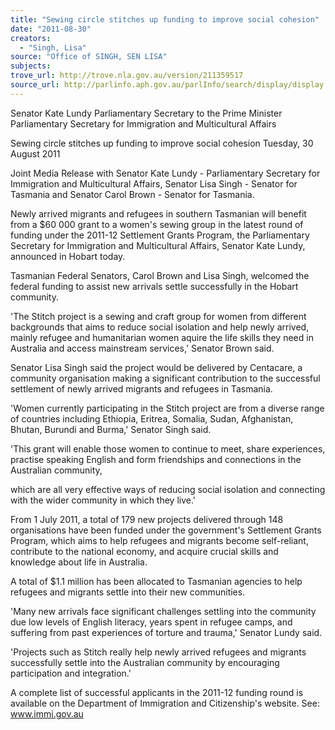 ```yaml
---
title: "Sewing circle stitches up funding to improve social cohesion"
date: "2011-08-30"
creators:
  - "Singh, Lisa"
source: "Office of SINGH, SEN LISA"
subjects:
trove_url: http://trove.nla.gov.au/version/211359517
source_url: http://parlinfo.aph.gov.au/parlInfo/search/display/display.w3p;query=Id%3A%22media/pressrel/1244193%22
---
```


 

 Senator Kate Lundy  Parliamentary Secretary to the Prime Minister  Parliamentary Secretary for Immigration and Multicultural Affairs 

 

 Sewing circle stitches up funding to  improve social cohesion  Tuesday, 30 August 2011 

 Joint Media Release with Senator Kate Lundy -  Parliamentary Secretary for Immigration and  Multicultural Affairs, Senator Lisa Singh - Senator  for Tasmania and Senator Carol Brown - Senator for  Tasmania. 

 Newly arrived migrants and refugees in southern Tasmanian will benefit from a  $60 000 grant to a women's sewing group in the latest round of funding under the  2011-12 Settlement Grants Program, the Parliamentary Secretary for Immigration  and Multicultural Affairs, Senator Kate Lundy, announced in Hobart today. 

 Tasmanian Federal Senators, Carol Brown and Lisa Singh, welcomed the federal  funding to assist new arrivals settle successfully in the Hobart community. 

 'The Stitch project is a sewing and craft group for women from different backgrounds  that aims to reduce social isolation and help newly arrived, mainly refugee and  humanitarian women aquire the life skills they need in Australia and access  mainstream services,' Senator Brown said. 

 Senator Lisa Singh said the project would be delivered by Centacare, a community  organisation making a significant contribution to the successful settlement of newly  arrived migrants and refugees in Tasmania. 

 'Women currently participating in the Stitch project are from a diverse range of  countries including Ethiopia, Eritrea, Somalia, Sudan, Afghanistan, Bhutan, Burundi  and Burma,' Senator Singh said. 

 'This grant will enable those women to continue to meet, share experiences, practise  speaking English and form friendships and connections in the Australian community, 

 which are all very effective ways of reducing social isolation and connecting with the  wider community in which they live.' 

 From 1 July 2011, a total of 179 new projects delivered through 148 organisations  have been funded under the government's Settlement Grants Program, which aims  to help refugees and migrants become self-reliant, contribute to the national  economy, and acquire crucial skills and knowledge about life in Australia. 

 A total of $1.1 million has been allocated to Tasmanian agencies to help refugees  and migrants settle into their new communities. 

 'Many new arrivals face significant challenges settling into the community due low  levels of English literacy, years spent in refugee camps, and suffering from past  experiences of torture and trauma,' Senator Lundy said. 

 'Projects such as Stitch really help newly arrived refugees and migrants successfully  settle into the Australian community by encouraging participation and integration.' 

 A complete list of successful applicants in the 2011-12 funding round is available on  the Department of Immigration and Citizenship's website.  See: www.immi.gov.au 

 

 

 

  

